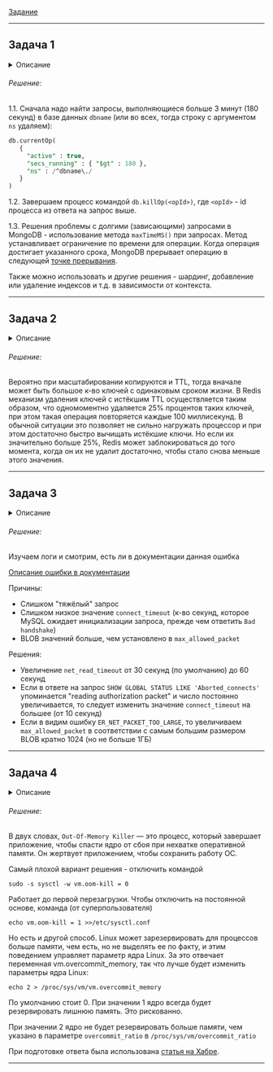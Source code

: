 [Задание](https://github.com/netology-code/bd-dev-homeworks/blob/main/06-db-06-troobleshooting/README.md)

------

## Задача 1

<details><summary>Описание</summary>

Перед выполнением задания ознакомьтесь с документацией по [администрированию MongoDB](https://docs.mongodb.com/manual/administration/).

Пользователь (разработчик) написал в канал поддержки, что у него уже 3 минуты происходит CRUD-операция в MongoDB и её 
нужно прервать. 

Вы как инженер поддержки решили произвести эту операцию:

- напишите список операций, которые вы будете производить для остановки запроса пользователя;
- предложите вариант решения проблемы с долгими (зависающими) запросами в MongoDB.

</details>

###### Решение:

1.1. Сначала надо найти запросы, выполняющиеся больше 3 минут (180 секунд) в базе данных `dbname` (или во всех, тогда строку с аргументом `ns` удаляем):

```sql
db.currentOp(
   {
     "active" : true,
     "secs_running" : { "$gt" : 180 },
     "ns" : /^dbname\./
   }
)
```

1.2. Завершаем процесс командой `db.killOp(<opId>)`, где `<opId>` - id процесса из ответа на запрос выше.

[interrupt point]: ## "A point in an operation's lifecycle when it can safely abort. MongoDB only terminates an operation at designated interrupt points."

1.3. Решения проблемы с долгими (зависающими) запросами в MongoDB - использование метода `maxTimeMS()` при запросах. Метод устанавливает ограничение по времени для операции. Когда операция достигает указанного срока, MongoDB прерывает операцию в следующей [точке прерывания][interrupt point].

Также можно использовать и другие решения - шардинг, добавление или удаление индексов и т.д. в зависимости от контекста.  

---

## Задача 2

<details><summary>Описание</summary>

Перед выполнением задания познакомьтесь с документацией по [Redis latency troubleshooting](https://redis.io/topics/latency).

Вы запустили инстанс Redis для использования совместно с сервисом, который использует механизм TTL. 
Причём отношение количества записанных key-value-значений к количеству истёкших значений есть величина постоянная и
увеличивается пропорционально количеству реплик сервиса. 

При масштабировании сервиса до N реплик вы увидели, что:

- сначала происходит рост отношения записанных значений к истекшим,
- Redis блокирует операции записи.

Как вы думаете, в чём может быть проблема?
</details>

###### Решение:

Вероятно при масштабировании копируются и TTL, тогда вначале может быть большое к-во ключей с одинаковым сроком жизни. В Redis механизм удаления ключей с истёкшим TTL осуществляется таким образом, что одномоментно удаляется 25% процентов таких ключей, при этом такая операция повторяется каждые 100 миллисекунд. В обычной ситуации это позволяет не сильно нагружать процессор и при этом достаточно быстро вычищать истёкшие ключи. Но если их значительно больше 25%, Redis может заблокироваться до того момента, когда он их не удалит достаточно, чтобы стало снова меньше этого значения.

---
 
## Задача 3

<details><summary>Описание</summary>

Вы подняли базу данных MySQL для использования в гис-системе. При росте количества записей в таблицах базы
пользователи начали жаловаться на ошибки вида:
```python
InterfaceError: (InterfaceError) 2013: Lost connection to MySQL server during query u'SELECT..... '
```

Как вы думаете, почему это начало происходить и как локализовать проблему?

Какие пути решения этой проблемы вы можете предложить?
</details>

###### Решение:
Изучаем логи и смотрим, есть ли в документации данная ошибка

[Описание ошибки в документации](https://dev.mysql.com/doc/refman/5.7/en/error-lost-connection.html)

Причины:
- Слишком "тяжёлый" запрос
- Слишком низкое значение `connect_timeout` (к-во секунд, которое MySQL ожидает инициализации запроса, прежде чем ответить `Bad handshake`)
- BLOB значений больше, чем установлено в `max_allowed_packet`

Решения:
- Увеличение `net_read_timeout` от 30 секунд (по умолчанию) до 60 секунд
- Если в ответе на запрос `SHOW GLOBAL STATUS LIKE 'Aborted_connects'` упоминается "reading authorization packet" и число постоянно увеличивается, то следует изменить значение `connect_timeout` на большее (от 10 секунд)
- Если в видим ошибку `ER_NET_PACKET_TOO_LARGE`, то увеличиваем `max_allowed_packet` в соответствии с самым большим размером BLOB кратно 1024 (но не больше 1ГБ)

---

## Задача 4

<details><summary>Описание</summary>

Вы решили перевести гис-систему из задачи 3 на PostgreSQL, так как прочитали в документации, что эта СУБД работает с 
большим объёмом данных лучше, чем MySQL.

После запуска пользователи начали жаловаться, что СУБД время от времени становится недоступной. В dmesg вы видите, что:

`postmaster invoked oom-killer`

Как вы думаете, что происходит?

Как бы вы решили эту проблему?
</details>

###### Решение:

В двух словах, `Out-Of-Memory Killer` — это процесс, который завершает приложение, чтобы спасти ядро от сбоя при нехватке оперативной памяти. Он жертвует приложением, чтобы сохранить работу ОС.

Самый плохой вариант решения - отключить командой 

```shell
sudo -s sysctl -w vm.oom-kill = 0
```

Работает до первой перезагрузки. Чтобы отключить на постоянной основе, команда (от суперпользователя)
```shell
echo vm.oom-kill = 1 >>/etc/sysctl.conf
```

Но есть и другой способ. Linux может зарезервировать для процессов больше памяти, чем есть, но не выделять ее по факту, и этим поведением управляет параметр ядра Linux. За это отвечает переменная vm.overcommit_memory, так что лучше будет изменить параметры ядра Linux:
```shell
echo 2 > /proc/sys/vm/vm.overcommit_memory
```

По умолчанию стоит 0. При значении 1 ядро всегда будет резервировать лишнюю память. Это рискованно.

При значении 2 ядро не будет резервировать больше памяти, чем указано в параметре `overcommit_ratio` в `/proc/sys/vm/overcommit_ratio`

При подготовке ответа была использована [статья на Хабре](https://habr.com/ru/companies/slurm/articles/464245/).

---